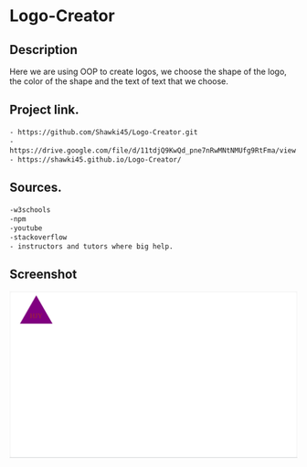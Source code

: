 # Logo-Creator

## Description
Here we are using OOP to create logos, we choose the shape of the logo, the color of the shape and the text of text that we choose.


## Project link.
    - https://github.com/Shawki45/Logo-Creator.git
    - https://drive.google.com/file/d/11tdjQ9KwQd_pne7nRwMNtNMUfg9RtFma/view
    - https://shawki45.github.io/Logo-Creator/


## Sources.
    -w3schools
    -npm
    -youtube
    -stackoverflow
    - instructors and tutors where big help. 



## Screenshot

![logo screenshot](./images/screenshotlogo.png)